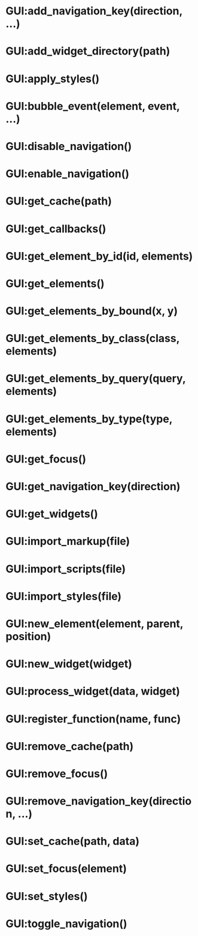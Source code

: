 <link type="text/css" rel="stylesheet" href="../../style.css" />

# GUI:add_navigation_key(direction, ...)

# GUI:add_widget_directory(path)

# GUI:apply_styles()

# GUI:bubble_event(element, event, ...)

# GUI:disable_navigation()

# GUI:enable_navigation()

# GUI:get_cache(path)

# GUI:get_callbacks()

# GUI:get_element_by_id(id, elements)

# GUI:get_elements()

# GUI:get_elements_by_bound(x, y)

# GUI:get_elements_by_class(class, elements)

# GUI:get_elements_by_query(query, elements)

# GUI:get_elements_by_type(type, elements)

# GUI:get_focus()

# GUI:get_navigation_key(direction)

# GUI:get_widgets()

# GUI:import_markup(file)

# GUI:import_scripts(file)

# GUI:import_styles(file)

# GUI:new_element(element, parent, position)

# GUI:new_widget(widget)

# GUI:process_widget(data, widget)

# GUI:register_function(name, func)

# GUI:remove_cache(path)

# GUI:remove_focus()

# GUI:remove_navigation_key(direction, ...)

# GUI:set_cache(path, data)

# GUI:set_focus(element)

# GUI:set_styles()

# GUI:toggle_navigation()
